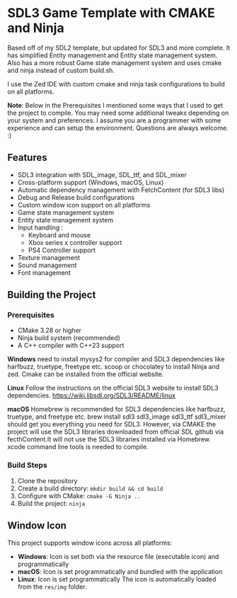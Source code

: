 # SDL3 Game Template with CMAKE and Ninja
Based off of my SDL2 template, but updated for SDL3 and more complete. It has simplified Entity management and Entity state management system. Also has a more robust Game state management system and uses cmake and ninja instead of custom build.sh.

I use the Zed IDE with custom cmake and ninja task configurations to build on all platforms.

**Note**: Below in the Prerequisites I mentioned some ways that I used to get the project to compile. You may need some additional tweaks depending on your system and preferences. I assume you are a programmer with some experience and can setup the environment. Questions are always welcome. :)

## Features

- SDL3 integration with SDL_image, SDL_ttf, and SDL_mixer
- Cross-platform support (Windows, macOS, Linux)
- Automatic dependency management with FetchContent (for SDL3 libs)
- Debug and Release build configurations
- Custom window icon support on all platforms
- Game state management system
- Entity state management system
- Input handling :
  - Keyboard and mouse
  - Xbox series x controller support
  - PS4 Controller support
- Texture management
- Sound management
- Font management

## Building the Project

### Prerequisites

- CMake 3.28 or higher
- Ninja build system (recommended)
- A C++ compiler with C++23 support

**Windows**
need to install mysys2 for compiler and SDL3 dependencies like harfbuzz, truetype, freetype etc.
scoop or chocolatey to install Ninja and zed.
Cmake can be installed from the official website.

**Linux**
Follow the instructions on the official SDL3 website to install SDL3 dependencies.
https://wiki.libsdl.org/SDL3/README/linux

**macOS**
Homebrew is recommended for SDL3 dependencies like harfbuzz, truetype, and freetype etc.
brew install sdl3 sdl3_image sdl3_ttf sdl3_mixer should get you everything you need for SDL3. However, via CMAKE the project will use the SDL3 libraries downloaded from official SDL github via fecthContent.It will not use the SDL3 libraries installed via Homebrew.
xcode command line tools is needed to compile.

### Build Steps

1. Clone the repository
2. Create a build directory: `mkdir build && cd build`
3. Configure with CMake: `cmake -G Ninja ..`
4. Build the project: `ninja`

## Window Icon
This project supports window icons across all platforms:

- **Windows**: Icon is set both via the resource file (executable icon) and programmatically
- **macOS**: Icon is set programmatically and bundled with the application
- **Linux**: Icon is set programmatically
The icon is automatically loaded from the `res/img` folder.
